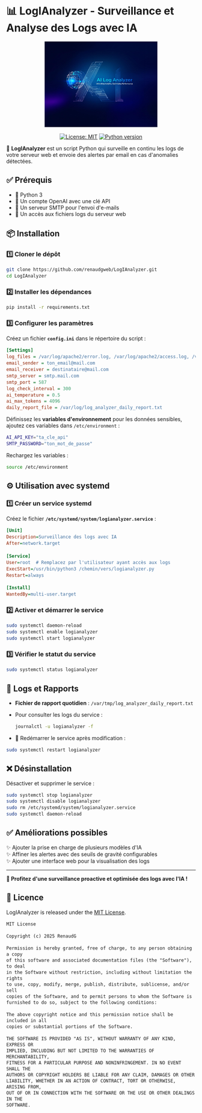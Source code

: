 # 📊 LogIAnalyzer - Surveillance et Analyse des Logs avec IA

<p align="center">
  <img src="logo.jpg" alt="LogIAnalyzer logo" width="300"/>
</p>

<p align="center">
  <a href="https://github.com/renaudgweb/LogIAnalyzer/blob/main/LICENSE"><img src="https://img.shields.io/badge/License-MIT-blue.svg" alt="License: MIT"></a>
  <a href="https://www.python.org/downloads/"><img src="https://img.shields.io/badge/python-3.10+-blue.svg" alt="Python version"></a>
</p>

🚀 **LogIAnalyzer** est un script Python qui surveille en continu les logs de votre serveur web et envoie des alertes par email en cas d'anomalies détectées.

## ✅ Prérequis
- 🐍 Python 3
- 🔑 Un compte OpenAI avec une clé API
- 📧 Un serveur SMTP pour l'envoi d'e-mails
- 📂 Un accès aux fichiers logs du serveur web

## 📦 Installation

### 1️⃣ Cloner le dépôt
```bash
git clone https://github.com/renaudgweb/LogIAnalyzer.git
cd LogIAnalyzer
```

### 2️⃣ Installer les dépendances
```bash
pip install -r requirements.txt
```

### 3️⃣ Configurer les paramètres
Créez un fichier **`config.ini`** dans le répertoire du script :
```ini
[Settings]
log_files = /var/log/apache2/error.log, /var/log/apache2/access.log, /var/log/auth.log
email_sender = ton_email@mail.com
email_receiver = destinataire@mail.com
smtp_server = smtp.mail.com
smtp_port = 587
log_check_interval = 300
ai_temperature = 0.5
ai_max_tokens = 4096
daily_report_file = /var/log/log_analyzer_daily_report.txt
```

Définissez les **variables d'environnement** pour les données sensibles, ajoutez ces variables dans `/etc/environment` :
```bash
AI_API_KEY="ta_cle_api"
SMTP_PASSWORD="ton_mot_de_passe"
```
Rechargez les variables :
```bash
source /etc/environment
```

## ⚙️ Utilisation avec systemd

### 1️⃣ Créer un service systemd
Créez le fichier **`/etc/systemd/system/logianalyzer.service`** :
```ini
[Unit]
Description=Surveillance des logs avec IA
After=network.target

[Service]
User=root  # Remplacez par l'utilisateur ayant accès aux logs
ExecStart=/usr/bin/python3 /chemin/vers/logianalyzer.py
Restart=always

[Install]
WantedBy=multi-user.target
```

### 2️⃣ Activer et démarrer le service
```bash
sudo systemctl daemon-reload
sudo systemctl enable logianalyzer
sudo systemctl start logianalyzer
```

### 3️⃣ Vérifier le statut du service
```bash
sudo systemctl status logianalyzer
```

## 📜 Logs et Rapports
- **Fichier de rapport quotidien** : `/var/tmp/log_analyzer_daily_report.txt`
- Pour consulter les logs du service :
  ```bash
  journalctl -u logianalyzer -f
  ```

- 🔄 Redémarrer le service après modification :
```bash
sudo systemctl restart logianalyzer
```

## ❌ Désinstallation
Désactiver et supprimer le service :
```bash
sudo systemctl stop logianalyzer
sudo systemctl disable logianalyzer
sudo rm /etc/systemd/system/logianalyzer.service
sudo systemctl daemon-reload
```

## ✅ Améliorations possibles
✨ Ajouter la prise en charge de plusieurs modèles d'IA  
✨ Affiner les alertes avec des seuils de gravité configurables  
✨ Ajouter une interface web pour la visualisation des logs  

---
**🚀 Profitez d'une surveillance proactive et optimisée des logs avec l'IA !**

## 📜 Licence

LogIAnalyzer is released under the [MIT License](LICENSE).

```
MIT License

Copyright (c) 2025 RenaudG

Permission is hereby granted, free of charge, to any person obtaining a copy
of this software and associated documentation files (the "Software"), to deal
in the Software without restriction, including without limitation the rights
to use, copy, modify, merge, publish, distribute, sublicense, and/or sell
copies of the Software, and to permit persons to whom the Software is
furnished to do so, subject to the following conditions:

The above copyright notice and this permission notice shall be included in all
copies or substantial portions of the Software.

THE SOFTWARE IS PROVIDED "AS IS", WITHOUT WARRANTY OF ANY KIND, EXPRESS OR
IMPLIED, INCLUDING BUT NOT LIMITED TO THE WARRANTIES OF MERCHANTABILITY,
FITNESS FOR A PARTICULAR PURPOSE AND NONINFRINGEMENT. IN NO EVENT SHALL THE
AUTHORS OR COPYRIGHT HOLDERS BE LIABLE FOR ANY CLAIM, DAMAGES OR OTHER
LIABILITY, WHETHER IN AN ACTION OF CONTRACT, TORT OR OTHERWISE, ARISING FROM,
OUT OF OR IN CONNECTION WITH THE SOFTWARE OR THE USE OR OTHER DEALINGS IN THE
SOFTWARE.
```
